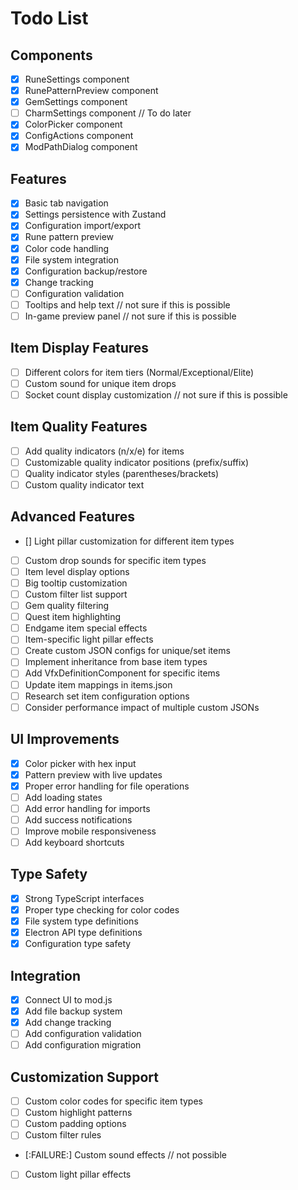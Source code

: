 # Todo List

## Components
- [x] RuneSettings component
- [x] RunePatternPreview component
- [x] GemSettings component
- [ ] CharmSettings component // To do later
- [x] ColorPicker component
- [x] ConfigActions component
- [x] ModPathDialog component

## Features
- [x] Basic tab navigation
- [x] Settings persistence with Zustand
- [x] Configuration import/export
- [x] Rune pattern preview
- [x] Color code handling
- [x] File system integration
- [x] Configuration backup/restore
- [x] Change tracking
- [ ] Configuration validation
- [ ] Tooltips and help text // not sure if this is possible
- [ ] In-game preview panel // not sure if this is possible

## Item Display Features
- [ ] Different colors for item tiers (Normal/Exceptional/Elite)
- [ ] Custom sound for unique item drops
- [ ] Socket count display customization // not sure if this is possible

## Item Quality Features
- [ ] Add quality indicators (n/x/e) for items
- [ ] Customizable quality indicator positions (prefix/suffix)
- [ ] Quality indicator styles (parentheses/brackets)
- [ ] Custom quality indicator text

## Advanced Features
- [] Light pillar customization for different item types
- [ ] Custom drop sounds for specific item types
- [ ] Item level display options
- [ ] Big tooltip customization
- [ ] Custom filter list support
- [ ] Gem quality filtering
- [ ] Quest item highlighting
- [ ] Endgame item special effects
- [ ] Item-specific light pillar effects
- [ ] Create custom JSON configs for unique/set items
- [ ] Implement inheritance from base item types
- [ ] Add VfxDefinitionComponent for specific items
- [ ] Update item mappings in items.json
- [ ] Research set item configuration options
- [ ] Consider performance impact of multiple custom JSONs

## UI Improvements
- [x] Color picker with hex input
- [x] Pattern preview with live updates
- [x] Proper error handling for file operations
- [ ] Add loading states
- [ ] Add error handling for imports
- [ ] Add success notifications
- [ ] Improve mobile responsiveness
- [ ] Add keyboard shortcuts

## Type Safety
- [x] Strong TypeScript interfaces
- [x] Proper type checking for color codes
- [x] File system type definitions
- [x] Electron API type definitions
- [x] Configuration type safety

## Integration
- [x] Connect UI to mod.js
- [x] Add file backup system
- [x] Add change tracking
- [ ] Add configuration validation
- [ ] Add configuration migration

## Customization Support
- [ ] Custom color codes for specific item types
- [ ] Custom highlight patterns
- [ ] Custom padding options
- [ ] Custom filter rules
- [:FAILURE:] Custom sound effects // not possible
- [ ] Custom light pillar effects
